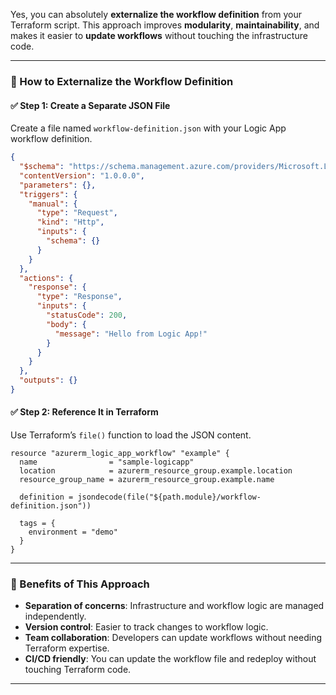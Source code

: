 Yes, you can absolutely **externalize the workflow definition** from your Terraform script. This approach improves **modularity**, **maintainability**, and makes it easier to **update workflows** without touching the infrastructure code.

---

### 🧱 How to Externalize the Workflow Definition

#### ✅ Step 1: Create a Separate JSON File
Create a file named `workflow-definition.json` with your Logic App workflow definition.

```json
{
  "$schema": "https://schema.management.azure.com/providers/Microsoft.Logic/schemas/2016-06-01/workflowdefinition.json#",
  "contentVersion": "1.0.0.0",
  "parameters": {},
  "triggers": {
    "manual": {
      "type": "Request",
      "kind": "Http",
      "inputs": {
        "schema": {}
      }
    }
  },
  "actions": {
    "response": {
      "type": "Response",
      "inputs": {
        "statusCode": 200,
        "body": {
          "message": "Hello from Logic App!"
        }
      }
    }
  },
  "outputs": {}
}
```

#### ✅ Step 2: Reference It in Terraform
Use Terraform’s `file()` function to load the JSON content.

```hcl
resource "azurerm_logic_app_workflow" "example" {
  name                = "sample-logicapp"
  location            = azurerm_resource_group.example.location
  resource_group_name = azurerm_resource_group.example.name

  definition = jsondecode(file("${path.module}/workflow-definition.json"))

  tags = {
    environment = "demo"
  }
}
```

---

### 🎯 Benefits of This Approach
- **Separation of concerns**: Infrastructure and workflow logic are managed independently.
- **Version control**: Easier to track changes to workflow logic.
- **Team collaboration**: Developers can update workflows without needing Terraform expertise.
- **CI/CD friendly**: You can update the workflow file and redeploy without touching Terraform code.

---

